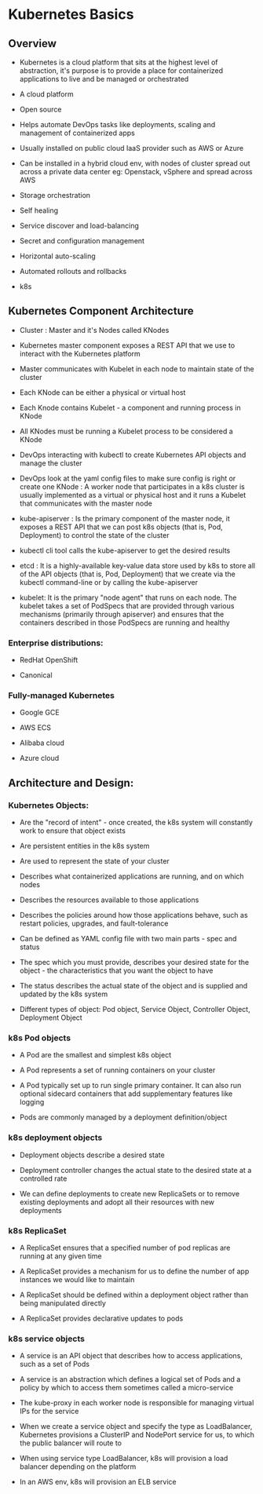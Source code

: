 
# Kubernetes Basics

## Overview
- Kubernetes is a cloud platform that sits at the highest level of abstraction, it's purpose is to provide a place for containerized applications to live and be managed or orchestrated

- A cloud platform

- Open source

- Helps automate DevOps tasks like deployments, scaling and management of containerized apps

- Usually installed on public cloud IaaS provider such as AWS or Azure

- Can be installed in a hybrid cloud env, with nodes of cluster spread out across a private data center eg: Openstack, vSphere and spread across AWS

- Storage orchestration

- Self healing

- Service discover and load-balancing

- Secret and configuration management

- Horizontal auto-scaling

- Automated rollouts and rollbacks

- k8s

  

## Kubernetes Component Architecture

- Cluster : Master and it's Nodes called KNodes

- Kubernetes master component exposes a REST API that we use to interact with the Kubernetes platform

- Master communicates with Kubelet in each node to maintain state of the cluster

- Each KNode can be either a physical or virtual host

- Each Knode contains Kubelet - a component and running process in KNode

- All KNodes must be running a Kubelet process to be considered a KNode

- DevOps interacting with kubectl to create Kubernetes API objects and manage the cluster

- DevOps look at the yaml config files to make sure config is right or create one
KNode : A worker node that participates in a k8s cluster is usually implemented as a virtual or physical host and it runs a Kubelet that communicates with the master node

- kube-apiserver : Is the primary component of the master node, it exposes a REST API that we can post k8s objects (that is, Pod, Deployment) to control the state of the cluster

- kubectl cli tool calls the kube-apiserver to get the desired results

- etcd : It is a highly-available key-value data store used by k8s to store all of the API objects (that is, Pod, Deployment) that we create via the kubectl command-line or by calling the kube-apiserver

- kubelet: It is the primary "node agent" that runs on each node. The kubelet takes a set of PodSpecs that are provided through various mechanisms (primarily through apiserver) and ensures that the containers described in those PodSpecs are running and healthy
  

### Enterprise distributions:

- RedHat OpenShift

- Canonical

### Fully-managed Kubernetes

- Google GCE

- AWS ECS

- Alibaba cloud

- Azure cloud

 ## Architecture and Design:

### Kubernetes Objects:

- Are the "record of intent" - once created, the k8s system will constantly work to ensure that object exists

- Are persistent entities in the k8s system

- Are used to represent the state of your cluster

- Describes what containerized applications are running, and on which nodes

- Describes the resources available to those applications

- Describes the policies around how those applications behave, such as restart policies, upgrades, and fault-tolerance

- Can be defined as YAML config file with two main parts - spec and status

- The spec which you must provide, describes your desired state for the object - the characteristics that you want the object to have

- The status describes the actual state of the object and is supplied and updated by the k8s system

- Different types of object: Pod object, Service Object, Controller Object, Deployment Object

  

### k8s Pod objects

- A Pod are the smallest and simplest k8s object

- A Pod represents a set of running containers on your cluster

- A Pod typically set up to run single primary container. It can also run optional sidecard containers that add supplementary features like logging

- Pods are commonly managed by a deployment definition/object

### k8s deployment objects

- Deployment objects describe a desired state

- Deployment controller changes the actual state to the desired state at a controlled rate

- We can define deployments to create new ReplicaSets or to remove existing deployments and adopt all their resources with new deployments

### k8s ReplicaSet

- A ReplicaSet ensures that a specified number of pod replicas are running at any given time

- A ReplicaSet provides a mechanism for us to define the number of app instances we would like to maintain

- A ReplicaSet should be defined within a deployment object rather than being manipulated directly

- A ReplicaSet provides declarative updates to pods

### k8s service objects

- A service is an API object that describes how to access applications, such as a set of Pods

- A service is an abstraction which defines a logical set of Pods and a policy by which to access them sometimes called a micro-service

- The kube-proxy in each worker node is responsible for managing virtual IPs for the service

- When we create a service object and specify the type as LoadBalancer, Kubernetes provisions a ClusterIP and NodePort service for us, to which the public balancer will route to

- When using service type LoadBalancer, k8s will provision a load balancer depending on the platform

- In an AWS env, k8s will provision an ELB service

